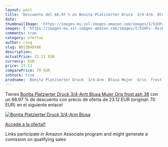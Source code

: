 ```yaml
---
layout: post
title: 'Descuento del 66.97 % en Bonita Platzierter Druck  3/4-Arm  Blusa'
date: 
thumbnailImage: 'https://images-eu.ssl-images-amazon.com/images/I/51HFc--RszL._SL200_.jpg'
images: [ 'https://images-eu.ssl-images-amazon.com/images/I/51HFc--RszL._SL200_.jpg' ]
comments: true
category: ofertas
author: ring
slug: B01IB4DYAE
description:
actualPrice: 23.12 EUR
currency: EUR
price: 23.12
comparePrice: 70 EUR
inStock: true
prodname: 'Bonita Platzierter Druck  3/4-Arm  Blusa Mujer  Gris  frost ash   38'
---
```


Tienes [Bonita Platzierter Druck  3/4-Arm  Blusa Mujer  Gris  frost ash   38](https://www.amazon.es/dp/B01IB4DYAE/?tag=tolees-21) con un 66.97 % de descuento con precio de oferta de 23.12 EUR (original: 70 EUR) en el siguiente enlace!

[![Bonita Platzierter Druck  3/4-Arm  Blusa](https://images-eu.ssl-images-amazon.com/images/I/51HFc--RszL._SL200_.jpg)](https://www.amazon.es/dp/B01IB4DYAE/?tag=tolees-21)

[Accede a la oferta!!](https://www.amazon.es/dp/B01IB4DYAE/?tag=tolees-21)

Links participate in Amazon Associate program and might generate a comission on qualifying sales


